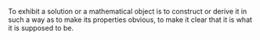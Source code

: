 To exhibit a solution or a mathematical object is to construct or derive
it in such a way as to make its properties obvious, to make it clear
that it is what it is supposed to be.
